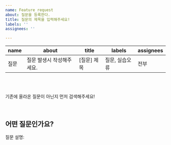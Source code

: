 ```yaml
---
name: Feature request
about: 질문을 등록한다.
title: 질문의 제목을 입력해주세요!
labels: ''
assignees: ''

---
```


| name | about | title | labels | assignees |
| --- | --- | --- | --- | --- |
| 질문 | 질문 발생시 작성해주세요. | [질문] 제목 | 질문, 실습오류 | 전부 |

<br>
<br>

기존에 올라온 질문이 아닌지 먼저 검색해주세요!

<br>

## 어떤 질문인가요?

질문 설명:
